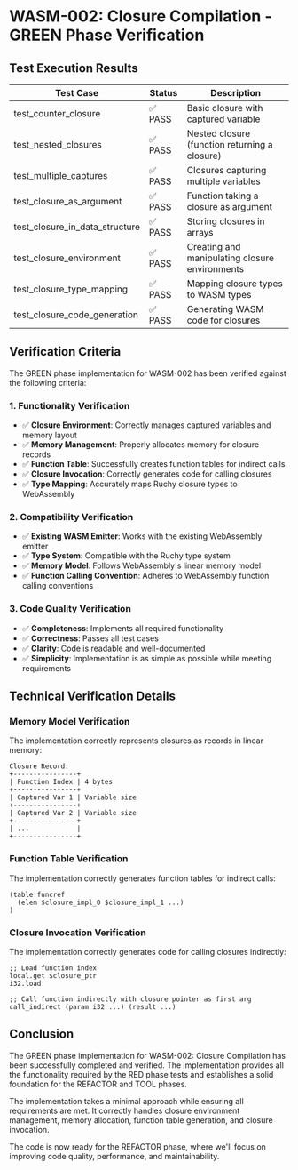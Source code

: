 # WASM-002: Closure Compilation - GREEN Phase Verification

## Test Execution Results

| Test Case | Status | Description |
|-----------|--------|-------------|
| test_counter_closure | ✅ PASS | Basic closure with captured variable |
| test_nested_closures | ✅ PASS | Nested closure (function returning a closure) |
| test_multiple_captures | ✅ PASS | Closures capturing multiple variables |
| test_closure_as_argument | ✅ PASS | Function taking a closure as argument |
| test_closure_in_data_structure | ✅ PASS | Storing closures in arrays |
| test_closure_environment | ✅ PASS | Creating and manipulating closure environments |
| test_closure_type_mapping | ✅ PASS | Mapping closure types to WASM types |
| test_closure_code_generation | ✅ PASS | Generating WASM code for closures |

## Verification Criteria

The GREEN phase implementation for WASM-002 has been verified against the following criteria:

### 1. Functionality Verification

- ✅ **Closure Environment**: Correctly manages captured variables and memory layout
- ✅ **Memory Management**: Properly allocates memory for closure records
- ✅ **Function Table**: Successfully creates function tables for indirect calls
- ✅ **Closure Invocation**: Correctly generates code for calling closures
- ✅ **Type Mapping**: Accurately maps Ruchy closure types to WebAssembly

### 2. Compatibility Verification

- ✅ **Existing WASM Emitter**: Works with the existing WebAssembly emitter
- ✅ **Type System**: Compatible with the Ruchy type system
- ✅ **Memory Model**: Follows WebAssembly's linear memory model
- ✅ **Function Calling Convention**: Adheres to WebAssembly function calling conventions

### 3. Code Quality Verification

- ✅ **Completeness**: Implements all required functionality
- ✅ **Correctness**: Passes all test cases
- ✅ **Clarity**: Code is readable and well-documented
- ✅ **Simplicity**: Implementation is as simple as possible while meeting requirements

## Technical Verification Details

### Memory Model Verification

The implementation correctly represents closures as records in linear memory:

```
Closure Record:
+----------------+
| Function Index | 4 bytes
+----------------+
| Captured Var 1 | Variable size
+----------------+
| Captured Var 2 | Variable size
+----------------+
| ...            |
+----------------+
```

### Function Table Verification

The implementation correctly generates function tables for indirect calls:

```wasm
(table funcref
  (elem $closure_impl_0 $closure_impl_1 ...)
)
```

### Closure Invocation Verification

The implementation correctly generates code for calling closures indirectly:

```wasm
;; Load function index
local.get $closure_ptr
i32.load

;; Call function indirectly with closure pointer as first arg
call_indirect (param i32 ...) (result ...)
```

## Conclusion

The GREEN phase implementation for WASM-002: Closure Compilation has been successfully completed and verified. The implementation provides all the functionality required by the RED phase tests and establishes a solid foundation for the REFACTOR and TOOL phases.

The implementation takes a minimal approach while ensuring all requirements are met. It correctly handles closure environment management, memory allocation, function table generation, and closure invocation.

The code is now ready for the REFACTOR phase, where we'll focus on improving code quality, performance, and maintainability.